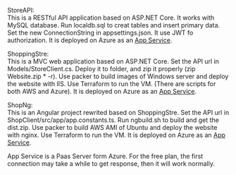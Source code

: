 StoreAPI:  
This is a RESTful API application based on ASP.NET Core. It works with MySQL database. Run localdb.sql to creat tables and insert primary data. Set the new ConnectionString in appsettings.json. It use JWT fo authorization. It is deployed on Azure as an [App Service](https://shoppingstoreapi.azurewebsites.net/api/item).  

ShoppingStre:  
This is a MVC web application based on ASP.NET Core. Set the API url in Models/StoreClient.cs. Deploy it to folder, and zip it properly (zip Website.zip * -r). Use packer to build images of Windows server and deploy the website with IIS. Use Terraform to run the VM. (There are scripts for both AWS and Azure). It is deployed on Azure as an [App Service](https://shoppingstorenet.azurewebsites.net).  

ShopNg:  
This is an Angular project rewrited based on ShoppingStre. Set the API url in ShopClient/src/app/app.constants.ts. Run ngbuild.sh to build and get the dist.zip. Use packer to build AWS AMI of Ubuntu and deploy the website with nginx. Use Terraform to run the VM. It is deployed on Azure as an [App Service](https://shoppingstoreng.azurewebsites.net).  


App Service is a Paas Server form Azure. For the free plan, the first connection may take a while to get response, then it will work normally.

